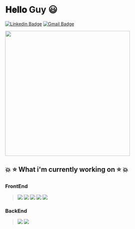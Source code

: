 # 𝐇𝐞𝐥𝐥𝐨 Guy :smiley: #

[![Linkedin Badge](https://img.shields.io/badge/-Altair_Todescatto_Filho-blue?style=flat-square&logo=Linkedin&logoColor=white&link=https://www.linkedin.com/in/altairtf/)](https://www.linkedin.com/in/altairtf/) 
[![Gmail Badge](https://img.shields.io/badge/-todescatto6@gmail.com-c14438?style=flat-square&logo=Gmail&logoColor=white&link=mailto:todescatto6@gmail.com)](mailto:todescatto6@gmail.com)

<img align='center' src='https://i.giphy.com/media/SYHz66JfYHbBtZXjHy/giphy.webp' width='400px'>

## :boom: :star: What i'm currently working on :star: :boom:
### FrontEnd
  > <img src="https://img.shields.io/badge/HTML5-E34F26?style=for-the-badge&logo=html5&logoColor=white" />
  > <img src="https://img.shields.io/badge/CSS3-1572B6?style=for-the-badge&logo=css3&logoColor=white" />
  > <img src="https://img.shields.io/badge/JavaScript-323330?style=for-the-badge&logo=javascript&logoColor=F7DF1E" />
  > <img src="https://img.shields.io/badge/React-20232A?style=for-the-badge&logo=react&logoColor=61DAFB" />
  > <img src="https://img.shields.io/badge/Redux-593D88?style=for-the-badge&logo=redux&logoColor=white" />
  
### BackEnd
  > <img src="https://img.shields.io/badge/Java-ED8B00?style=for-the-badge&logo=java&logoColor=white" />
  > <img src="https://img.shields.io/badge/Spring_Boot-F2F4F9?style=for-the-badge&logo=spring-boot"
